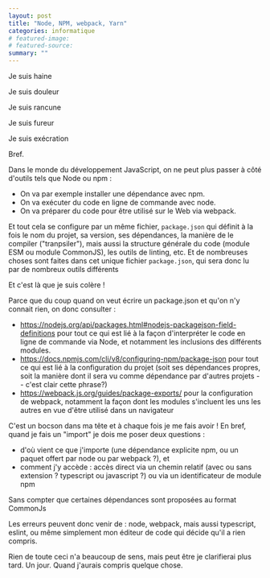 ```yaml
---
layout: post
title: "Node, NPM, webpack, Yarn"
categories: informatique
# featured-image: 
# featured-source: 
summary: ""
---
```

Je suis haine

Je suis douleur

Je suis rancune

Je suis fureur

Je suis exécration

Bref.

Dans le monde du développement JavaScript, on ne peut plus passer à côté d'outils tels que Node ou npm :
- On va par exemple installer une dépendance avec npm.
- On va exécuter du code en ligne de commande avec node.
- On va préparer du code pour être utilisé sur le Web via webpack.

Et tout cela se configure par un même fichier, `package.json` qui définit à la fois le nom du projet, sa version, ses dépendances, la manière de le compiler ("tranpsiler"), mais aussi la structure générale du code (module ESM ou module CommonJS), les outils de linting, etc.
Et de nombreuses choses sont faites dans cet unique fichier `package.json`, qui sera donc lu par de nombreux outils différents

Et c'est là que je suis colère !

Parce que du coup quand on veut écrire un package.json et qu'on n'y connait rien, on donc consulter :
- <https://nodejs.org/api/packages.html#nodejs-packagejson-field-definitions> pour tout ce qui est lié à la façon d'interpréter le code en ligne de commande via Node, et notamment les inclusions des différents modules.
- <https://docs.npmjs.com/cli/v8/configuring-npm/package-json> pour tout ce qui est lié à la configuration du projet (soit ses dépendances propres, soit la manière dont il sera vu comme dépendance par d'autres projets -- c'est clair cette phrase?)
- <https://webpack.js.org/guides/package-exports/> pour la configuration de webpack, notamment la façon dont les modules s'incluent les uns les autres en vue d'être utilisé dans un navigateur

C'est un bocson dans ma tête et à chaque fois je me fais avoir ! En bref, quand je fais un "import" je dois me poser deux questions :
- d'où vient ce que j'importe (une dépendance explicite npm, ou un paquet offert par node ou par webpack ?), et
- comment j'y accède : accès direct via un chemin relatif (avec ou sans extension ? typescript ou javascript ?) ou via un identificateur de module npm

Sans compter que certaines dépendances sont proposées au format CommonJs

Les erreurs peuvent donc venir de : node, webpack, mais aussi typescript, eslint, ou même simplement mon éditeur de code qui décide qu'il a rien compris.

Rien de toute ceci n'a beaucoup de sens, mais peut être je clarifierai plus tard. Un jour. Quand j'aurais compris quelque chose.
